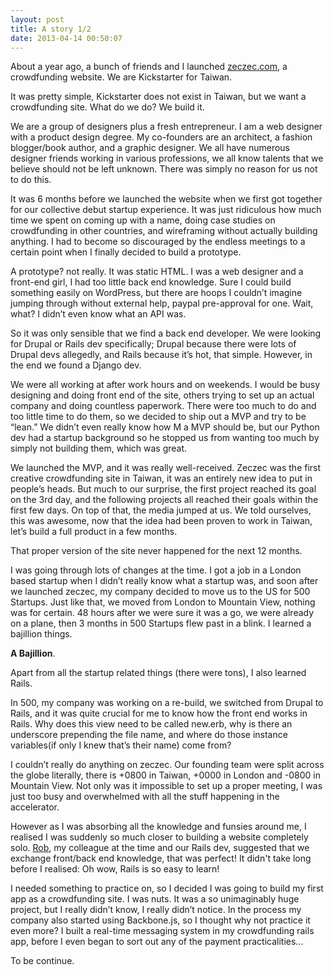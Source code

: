 ```yaml
---
layout: post
title: A story 1/2
date: 2013-04-14 00:50:07
---
```


About a year ago, a bunch of friends and I launched [zeczec.com](http://zeczec.com), a crowdfunding website. We are Kickstarter for Taiwan.

It was pretty simple, Kickstarter does not exist in Taiwan, but we want a crowdfunding site. What do we do? We build it.

We are a group of designers plus a fresh entrepreneur. I am a web designer with a product design degree. My co-founders are an architect, a fashion blogger/book author, and a graphic designer. We all have numerous designer friends working in various professions, we all know talents that we believe should not be left unknown. There was simply no reason for us not to do this.

It was 6 months before we launched the website when we first got together for our collective debut startup experience. It was just ridiculous how much time we spent on coming up with a name, doing case studies on crowdfunding in other countries, and wireframing without actually building anything. I had to become so discouraged by the endless meetings to a certain point when I finally decided to build a prototype.

A prototype? not really. It was static HTML. I was a web designer and a front-end girl, I had too little back end knowledge. Sure I could build something easily on WordPress, but there are hoops I couldn’t imagine jumping through without external help, paypal pre-approval for one. Wait, what? I didn’t even know what an API was.

So it was only sensible that we find a back end developer. We were looking for Drupal or Rails dev specifically; Drupal because there were lots of Drupal devs allegedly, and Rails because it’s hot, that simple. However, in the end we found a Django dev.

We were all working at after work hours and on weekends. I would be busy designing and doing front end of the site, others trying to set up an actual company and doing countless paperwork. There were too much to do and too little time to do them, so we decided to ship out a MVP and try to be “lean.” We didn’t even really know how M a MVP should be, but our Python dev had a startup background so he stopped us from wanting too much by simply not building them, which was great.

We launched the MVP, and it was really well-received. Zeczec was the first creative crowdfunding site in Taiwan, it was an entirely new idea to put in people’s heads. But much to our surprise, the first project reached its goal on the 3rd day, and the following projects all reached their goals within the first few days. On top of that, the media jumped at us. We told ourselves, this was awesome, now that the idea had been proven to work in Taiwan, let’s build a full product in a few months.

That proper version of the site never happened for the next 12 months.

I was going through lots of changes at the time. I got a job in a London based startup when I didn’t really know what a startup was, and soon after we launched zeczec, my company decided to move us to the US for 500 Startups. Just like that, we moved from London to Mountain View, nothing was for certain. 48 hours after we were sure it was a go, we were already on a plane, then 3 months in 500 Startups flew past in a blink. I learned a bajillion things.

**A Bajillion**.

Apart from all the startup related things (there were tons), I also learned Rails.

In 500, my company was working on a re-build, we switched from Drupal to Rails, and it was quite crucial for me to know how the front end works in Rails. Why does this view need to be called new.erb, why is there an underscore prepending the file name, and where do those instance variables(if only I knew that’s their name) come from?

I couldn’t really do anything on zeczec. Our founding team were split across the globe literally, there is +0800 in Taiwan, +0000 in London and -0800 in Mountain View. Not only was it impossible to set up a proper meeting, I was just too busy and overwhelmed with all the stuff happening in the accelerator.

However as I was absorbing all the knowledge and funsies around me, I realised I was suddenly so much closer to building a website completely solo. [Rob](http://robertheaton.com/), my colleague at the time and our Rails dev, suggested that we exchange front/back end knowledge, that was perfect! It didn't take long before I realised: Oh wow, Rails is so easy to learn!

I needed something to practice on, so I decided I was going to build my first app as a crowdfunding site. I was nuts. It was a so unimaginably huge project, but I really didn’t know, I really didn’t notice. In the process my company also started using Backbone.js, so I thought why not practice it even more? I built a real-time messaging system in my crowdfunding rails app, before I even began to sort out any of the payment practicalities...

To be continue.